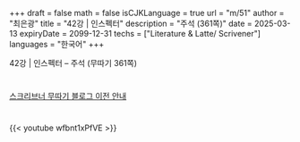+++
draft = false
math = false
isCJKLanguage = true
url = "m/51"
author = "최은광"
title = "42강 | 인스펙터"
description = "주석 (361쪽)"
date = 2025-03-13
expiryDate = 2099-12-31
techs = ["Literature & Latte/ Scrivener"]
languages = "한국어"
+++

42강 | 인스펙터 – 주석 (무따기 361쪽)

<!--more--> 

#

[스크리브너 무따기 블로그 이전 안내](../../docs/scrivener/newsroom/scrivener-notice-01/)

#

<script async src="https://pagead2.googlesyndication.com/pagead/js/adsbygoogle.js?client=ca-pub-2618164900782657"
     crossorigin="anonymous"></script>
<ins class="adsbygoogle"
     style="display:block"
     data-ad-format="autorelaxed"
     data-ad-client="ca-pub-2618164900782657"
     data-ad-slot="3789799679"></ins>
<script>
     (adsbygoogle = window.adsbygoogle || []).push({});
</script>

#

{{< youtube wfbnt1xPfVE >}}

#
